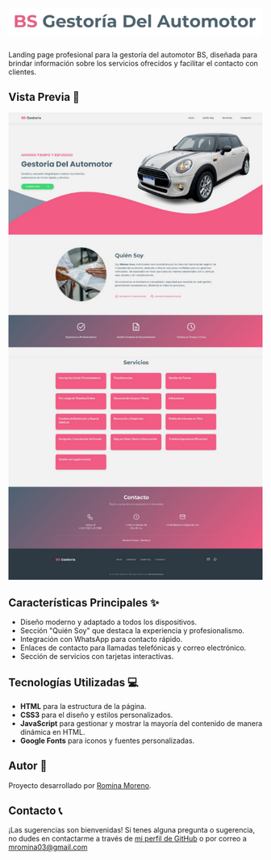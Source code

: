 
# ![BS Gestoría Del Automotor 🚗](static/img/logo.png)

Landing page profesional para la gestoría del automotor BS, diseñada para brindar información sobre los servicios ofrecidos y facilitar el contacto con clientes.


## Vista Previa 📸

![Vista previa de landing page](static/img/preview.png)


## Características Principales ✨

- Diseño moderno y adaptado a todos los dispositivos.
- Sección "Quién Soy" que destaca la experiencia y profesionalismo.
- Integración con WhatsApp para contacto rápido.
- Enlaces de contacto para llamadas telefónicas y correo electrónico.
- Sección de servicios con tarjetas interactivas.


## Tecnologías Utilizadas 💻

- **HTML** para la estructura de la página.
- **CSS3** para el diseño y estilos personalizados.
- **JavaScript** para gestionar y mostrar la mayoría del contenido de manera dinámica en HTML.
- **Google Fonts** para íconos y fuentes personalizadas.



## Autor 🚀
Proyecto desarrollado por [Romina Moreno](https://www.linkedin.com/in/romina-moreno-62b479290/). 


## Contacto 📞

¡Las sugerencias son bienvenidas! Si tenes alguna pregunta o sugerencia, no dudes en contactarme a través de [mi perfil de GitHub](https://www.github.com/mromina00) o por correo a mromina03@gmail.com

